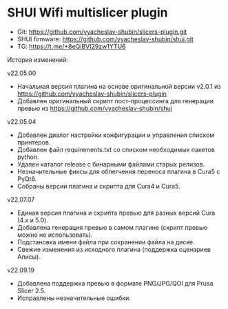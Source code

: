# SHUI Wifi multislicer plugin

* Git: https://github.com/vyacheslav-shubin/slicers-plugin.git
* SHUI firmware: https://github.com/vyacheslav-shubin/shui.git
* TG: https://t.me/+8eQiBVI29zw1YTU6

История изменений:

v22.05.00
* Начальная версия плагина на основе оригинальной версии v2.0.1 из
  https://github.com/vyacheslav-shubin/slicers-plugin
* Добавлен оригинальный скрипт пост-процессинга для генерации превью из
  https://github.com/vyacheslav-shubin/shui

v22.05.04
* Добавлен диалог настройки конфигурации и управления списком принтеров.
* Добавлен файл requirements.txt со списком необходимых пакетов python.
* Удален каталог release с бинарными файлами старых релизов.
* Незначительные фиксы для облегчения переноса плагина в Cura5 с PyQt6.
* Собраны версии плагина и скрипта для Cura4 и Cura5.

v22.07.07
* Единая версия плагина и скрипта превью для разных версий Cura (4.x и 5.0).
* Добавлена генерация превью в самом плагине (скрипт превью можно не использовать).
* Подстановка имени файла при сохранении файла на диске.
* Свежие изменения из исходного плагина (поддержка сценариев Алисы).

v22.09.19
* Добавлена поддержка превью в формате PNG/JPG/QOI для Prusa Slicer 2.5.
* Исправлены незначительные ошибки.
